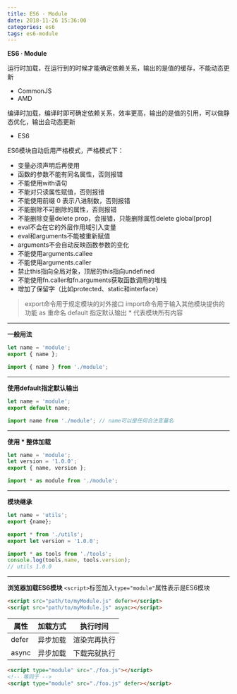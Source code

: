 ```yaml
---
title: ES6 · Module
date: 2018-11-26 15:36:00
categories: es6
tags: es6-module
---
```


**ES6 · Module**

<!-- more -->

运行时加载，在运行到的时候才能确定依赖关系，输出的是值的缓存，不能动态更新
- CommonJS
- AMD

编译时加载，编译时即可确定依赖关系，效率更高，输出的是值的引用，可以做静态优化，输出会动态更新
- ES6

ES6模块自动启用严格模式，严格模式下：
- 变量必须声明后再使用
- 函数的参数不能有同名属性，否则报错
- 不能使用with语句
- 不能对只读属性赋值，否则报错
- 不能使用前缀 0 表示八进制数，否则报错
- 不能删除不可删除的属性，否则报错
- 不能删除变量delete prop，会报错，只能删除属性delete global[prop]
- eval不会在它的外层作用域引入变量
- eval和arguments不能被重新赋值
- arguments不会自动反映函数参数的变化
- 不能使用arguments.callee
- 不能使用arguments.caller
- 禁止this指向全局对象，顶层的this指向undefined
- 不能使用fn.caller和fn.arguments获取函数调用的堆栈
- 增加了保留字（比如protected、static和interface）

> export命令用于规定模块的对外接口
> import命令用于输入其他模块提供的功能
> as 重命名
> default 指定默认输出
> \* 代表模块所有内容

---
**一般用法**
```js module.js
let name = 'module';
export { name };
```
```js main.js
import { name } from './module';
```
---
**使用default指定默认输出**
```js module.js
let name = 'module';
export default name;
```
```js main.js
import name from './module'; // name可以是任何合法变量名
```
---
**使用 \* 整体加载**
```js module.js
let name = 'module';
let version = '1.0.0';
export { name, version };
```
```js main.js
import * as module from './module';
```
---
**模块继承**
```js utils.js
let name = 'utils';
export {name};
```
```js tools.js
export * from './utils';
export let version = '1.0.0';
```
```js main.js
import * as tools from './tools';
console.log(tools.name, tools.version);
// utils 1.0.0
```
--- 
**浏览器加载ES6模块**
`<script>`标签加入`type="module"`属性表示是ES6模块
```html
<script src="path/to/myModule.js" defer></script>
<script src="path/to/myModule.js" async></script>
```
|属性|加载方式|执行时间|
|---|---|---|
|defer|异步加载|渲染完再执行|
|async|异步加载|下载完就执行|
```html
<script type="module" src="./foo.js"></script>
<!-- 等同于 -->
<script type="module" src="./foo.js" defer></script>
```
